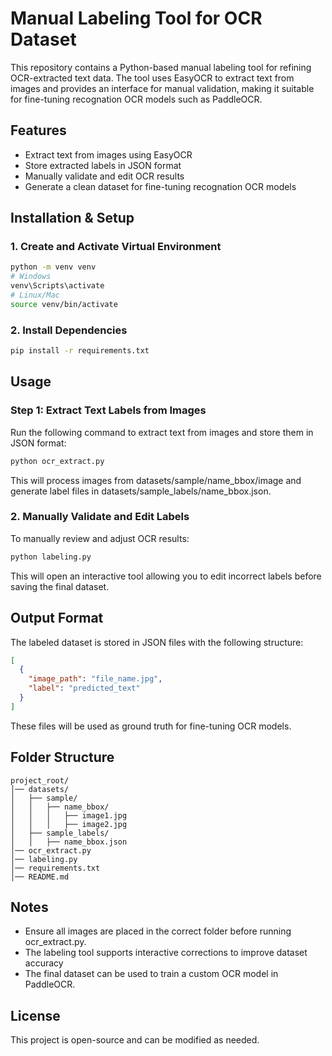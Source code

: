 # Manual Labeling Tool for OCR Dataset

This repository contains a Python-based manual labeling tool for refining OCR-extracted text data. The tool uses EasyOCR to extract text from images and provides an interface for manual validation, making it suitable for fine-tuning recognation OCR models such as PaddleOCR.

## Features

- Extract text from images using EasyOCR
- Store extracted labels in JSON format
- Manually validate and edit OCR results
- Generate a clean dataset for fine-tuning recognation OCR models

## Installation & Setup

### 1. Create and Activate Virtual Environment

```bash
python -m venv venv
# Windows
venv\Scripts\activate
# Linux/Mac
source venv/bin/activate
```

### 2. Install Dependencies

```bash
pip install -r requirements.txt
```

## Usage

### Step 1: Extract Text Labels from Images

Run the following command to extract text from images and store them in JSON format:

```bash
python ocr_extract.py
```

This will process images from datasets/sample/name_bbox/image and generate label files in datasets/sample_labels/name_bbox.json.

### 2. Manually Validate and Edit Labels

To manually review and adjust OCR results:

```bash
python labeling.py
```

This will open an interactive tool allowing you to edit incorrect labels before saving the final dataset.

## Output Format

The labeled dataset is stored in JSON files with the following structure:

```json
[
  {
    "image_path": "file_name.jpg",
    "label": "predicted_text"
  }
]
```

These files will be used as ground truth for fine-tuning OCR models.

## Folder Structure

```
project_root/
│── datasets/
│   ├── sample/
│   │   ├── name_bbox/
│   │   │   ├── image1.jpg
│   │   │   ├── image2.jpg
│   ├── sample_labels/
│   │   ├── name_bbox.json
│── ocr_extract.py
│── labeling.py
│── requirements.txt
│── README.md
```

## Notes

- Ensure all images are placed in the correct folder before running ocr_extract.py.
- The labeling tool supports interactive corrections to improve dataset accuracy
- The final dataset can be used to train a custom OCR model in PaddleOCR.

## License

This project is open-source and can be modified as needed.
